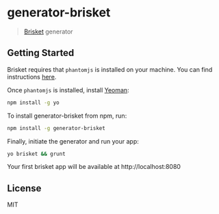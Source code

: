 # generator-brisket

> [Brisket](http://github.com/bloomberg/brisket) generator


## Getting Started
Brisket requires that `phantomjs` is installed on your machine. You can find instructions [here](http://phantomjs.org/download.html).

Once `phantomjs` is installed, install [Yeoman](http://yeoman.io):

```bash
npm install -g yo
```

To install generator-brisket from npm, run:

```bash
npm install -g generator-brisket
```

Finally, initiate the generator and run your app:

```bash
yo brisket && grunt
```

Your first brisket app will be available at http://localhost:8080

## License

MIT
